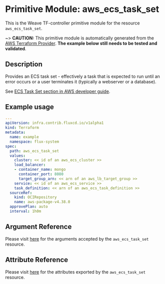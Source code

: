 
# Primitive Module: aws_ecs_task_set

This is the Weave TF-controller primitive module for the resource `aws_ecs_task_set`.

~> **CAUTION:** This primitive module is automatically generated from the [AWS Terraform Provider](https://registry.terraform.io/providers/hashicorp/aws/latest/docs/resources/ecs_task_set). **The example below still needs to be tested and validated**.

## Description

Provides an ECS task set - effectively a task that is expected to run until an error occurs or a user terminates it (typically a webserver or a database).

See [ECS Task Set section in AWS developer guide](https://docs.aws.amazon.com/AmazonECS/latest/developerguide/deployment-type-external.html).

## Example usage

```yaml
---
apiVersion: infra.contrib.fluxcd.io/v1alpha1
kind: Terraform
metadata:
  name: example
  namespace: flux-system
spec:
  path: aws_ecs_task_set
  values:
    cluster: << id of an aws_ecs_cluster >>
    load_balancer:
    - container_name: mongo
      container_port: 8080
      target_group_arn: << arn of an aws_lb_target_group >>
    service: << id of an aws_ecs_service >>
    task_definition: << arn of an aws_ecs_task_definition >>
  sourceRef:
    kind: OCIRepository
    name: aws-package-v4.38.0
  approvePlan: auto
  interval: 1h0m
```

## Argument Reference

Please visit [here](https://registry.terraform.io/providers/hashicorp/aws/latest/docs/resources/ecs_task_set#argument-reference) for the arguments accepted by the `aws_ecs_task_set` resource.

## Attribute Reference

Please visit [here](https://registry.terraform.io/providers/hashicorp/aws/latest/docs/resources/ecs_task_set#attributes-reference) for the attributes exported by the `aws_ecs_task_set` resource.
